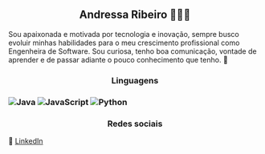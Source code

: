 <h2 align="center"> Andressa Ribeiro 👩‍💻👋</h2>

Sou apaixonada e motivada por tecnologia e inovação, sempre busco evoluir minhas habilidades para o meu crescimento profissional como Engenheira de Software. Sou curiosa, tenho boa comunicação, vontade de aprender e de passar adiante o pouco conhecimento que tenho. 🚀

<h3 align="center">Linguagens<h3>

![Java](https://img.shields.io/badge/Java-ED8B00?style=for-the-badge&logo=java&logoColor=white)
![JavaScript](https://img.shields.io/badge/JavaScript-F7DF1E?style=for-the-badge&logo=javascript&logoColor=black)
![Python](https://img.shields.io/badge/Python-14354C?style=for-the-badge&logo=python&logoColor=white)

<h3 align="center"> Redes sociais </h3>

💼 [LinkedIn](https://www.linkedin.com/in/andressarfn/)
